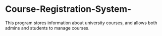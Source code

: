 # Course-Registration-System-

This program stores information about university courses, and allows both admins and students to manage courses. 